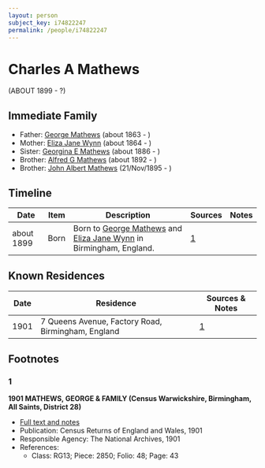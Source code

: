```yaml
---
layout: person
subject_key: i74822247
permalink: /people/i74822247
---
```


# Charles A Mathews
(ABOUT 1899 - ?)

## Immediate Family

* Father: [George Mathews](./@7150388@-george-mathews-b1863-d.md) (about 1863 - )
* Mother: [Eliza Jane Wynn](./@63437677@-eliza-jane-wynn-b1864-d.md) (about 1864 - )
* Sister: [Georgina E Mathews](./@84093657@-georgina-e-mathews-b1886-d.md) (about 1886 - )
* Brother: [Alfred G Mathews](./@71188720@-alfred-g-mathews-b1892-d.md) (about 1892 - )
* Brother: [John Albert Mathews](./@5643892@-john-albert-mathews-b1895-11-21-d.md) (21/Nov/1895 - )

## Timeline

Date | Item | Description | Sources | Notes
---|---|---|---|---
about 1899 | Born | Born to [George Mathews](./@7150388@-george-mathews-b1863-d.md) and [Eliza Jane Wynn](./@63437677@-eliza-jane-wynn-b1864-d.md) in Birmingham, England. | [1](#1) | 

## Known Residences

Date | Residence | Sources & Notes
---|---|---
1901 | 7 Queens Avenue, Factory Road, Birmingham, England | [1](#1)

## Footnotes

### 1

**1901 MATHEWS, GEORGE & FAMILY (Census Warwickshire, Birmingham, All Saints, District 28)**

* [Full text and notes](../sources/@99059524@-1901-mathews,-george-&-family-census-warwickshire,-birmingham,-all-saints,-district-28-.md)
* Publication: Census Returns of England and Wales, 1901
* Responsible Agency: The National Archives, 1901
* References: 
  * Class: RG13; Piece: 2850; Folio: 48; Page: 43

